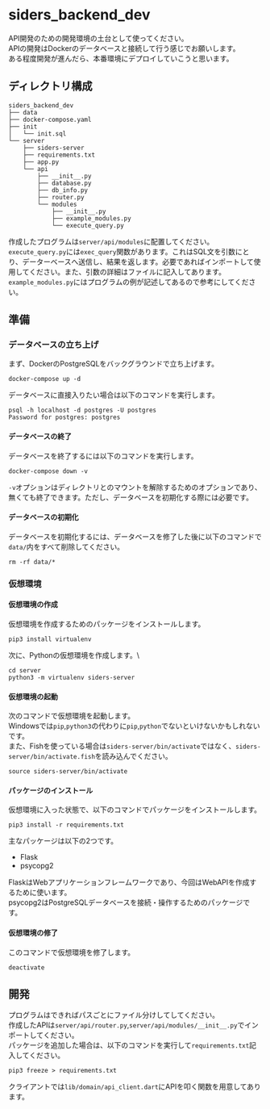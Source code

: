# siders_backend_dev
API開発のための開発環境の土台として使ってください。\
APIの開発はDockerのデータベースと接続して行う感じでお願いします。\
ある程度開発が進んだら、本番環境にデプロイしていこうと思います。

## ディレクトリ構成
```
siders_backend_dev
├── data
├── docker-compose.yaml
├── init
│   └── init.sql
└── server
    ├── siders-server
    ├── requirements.txt
    ├── app.py
    └── api
        ├── __init__.py
        ├── database.py
        ├── db_info.py
        ├── router.py
        └── modules
            ├── __init__.py
            ├── example_modules.py
            └── execute_query.py
```
作成したプログラムは`server/api/modules`に配置してください。\
`execute_query.py`には`exec_query`関数があります。これはSQL文を引数にとり、データーベースへ送信し、結果を返します。必要であればインポートして使用してください。また、引数の詳細はファイルに記入してあります。\
`example_modules.py`にはプログラムの例が記述してあるので参考にしてください。

## 準備
### データベースの立ち上げ
まず、DockerのPostgreSQLをバックグラウンドで立ち上げます。
```
docker-compose up -d
```
データベースに直接入りたい場合は以下のコマンドを実行します。
```
psql -h localhost -d postgres -U postgres
Password for postgres: postgres
```
#### データベースの終了
データベースを終了するには以下のコマンドを実行します。
```
docker-compose down -v
```
`-v`オプションはディレクトリとのマウントを解除するためのオプションであり、無くても終了できます。ただし、データベースを初期化する際には必要です。
#### データベースの初期化
データベースを初期化するには、データベースを修了した後に以下のコマンドで`data/`内をすべて削除してください。
```
rm -rf data/*
```
### 仮想環境
#### 仮想環境の作成
仮想環境を作成するためのパッケージをインストールします。
```
pip3 install virtualenv
```
次に、Pythonの仮想環境を作成します。\
```
cd server
python3 -m virtualenv siders-server
```
#### 仮想環境の起動
次のコマンドで仮想環境を起動します。\
Windowsでは`pip`,`python3`の代わりに`pip`,`python`でないといけないかもしれないです。\
また、Fishを使っている場合は`siders-server/bin/activate`ではなく、`siders-server/bin/activate.fish`を読み込んでください。
```
source siders-server/bin/activate
```
#### パッケージのインストール
仮想環境に入った状態で、以下のコマンドでパッケージをインストールします。
```
pip3 install -r requirements.txt
```
主なパッケージは以下の2つです。
* Flask
* psycopg2

FlaskはWebアプリケーションフレームワークであり、今回はWebAPIを作成するために使います。\
psycopg2はPostgreSQLデータベースを接続・操作するためのパッケージです。

#### 仮想環境の修了
このコマンドで仮想環境を修了します。
```
deactivate
```

## 開発
プログラムはできればパスごとにファイル分けしてしてください。\
作成したAPIは`server/api/router.py`,`server/api/modules/__init__.py`でインポートしてください。\
パッケージを追加した場合は、以下のコマンドを実行して`requirements.txt`記入してください。
```
pip3 freeze > requirements.txt
```
クライアントでは`lib/domain/api_client.dart`にAPIを叩く関数を用意してあります。
